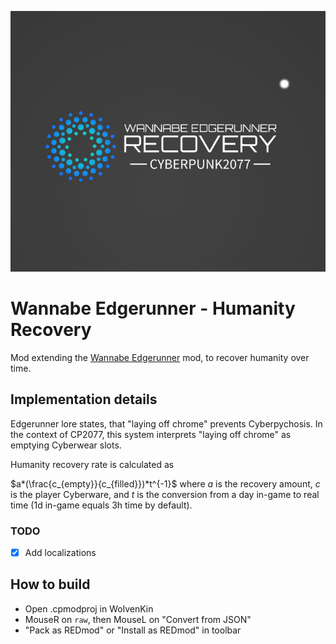 <p align="center">
<img src="assets/icon.png" alt="Logo">

# Wannabe Edgerunner - Humanity Recovery

Mod extending the [Wannabe Edgerunner](https://www.nexusmods.com/cyberpunk2077/mods/5646) mod, to recover humanity over time.

## Implementation details

Edgerunner lore states, that "laying off chrome" prevents Cyberpychosis. In the context of CP2077, this system interprets "laying off chrome" as emptying Cyberwear slots.

Humanity recovery rate is calculated as

$a*(\frac{c_{empty}}{c_{filled}})*t^{-1}$ where $a$ is the recovery amount, $c$ is the player Cyberware, and $t$ is the conversion from a day in-game to real time (1d in-game equals 3h time by default).

### TODO
- [x] Add localizations

## How to build

- Open .cpmodproj in WolvenKin
- MouseR on `raw`, then MouseL on "Convert from JSON"
- "Pack as REDmod" or "Install as REDmod" in toolbar
